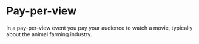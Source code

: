 # Pay-per-view

In a pay-per-view event you pay your audience to watch a movie, typically about
the animal farming industry.

<!--how-it-happens.md-->
<!--what-you-need.md-->
<!--where-to-show-movies.md-->
<!--what-to-show.md-->
<!--who-to-show-it-to.md-->
